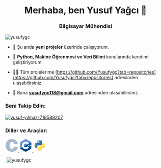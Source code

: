<h1 align="center">Merhaba, ben Yusuf Yağcı 👋</h1>
<h3 align="center">Bilgisayar Mühendisi</h3>

<p align="left"> <img src="https://komarev.com/ghpvc/?username=yusufygc&label=Profil%20Görüntülenme&color=0e75b6&style=flat" alt="yusufygc" /> </p>

- 🔭 Şu anda **yeni projeler** üzerinde çalışıyorum.

- 🌱 **Python, Makine Öğrenmesi ve Veri Bilimi** konularında kendimi geliştiriyorum.

- 👨‍💻 Tüm projelerime [https://github.com/Yusufygc?tab=repositories](https://github.com/Yusufygc?tab=repositories) adresinden ulaşabilirsiniz.

- 💬 Bana **yusufygc118@gmail.com** adresinden ulaşabilirsiniz.

<h3 align="left">Beni Takip Edin:</h3>
<p align="left">
<a href="https://linkedin.com/in/ysfygc" target="blank"><img align="center" src="https://raw.githubusercontent.com/rahuldkjain/github-profile-readme-generator/master/src/images/icons/Social/linked-in-alt.svg" alt="yusuf-yılmaz-719588207" height="30" width="40" /></a>
</p>

<h3 align="left">Diller ve Araçlar:</h3>
<p align="left">
  <a href="https://www.cprogramming.com/" target="_blank" rel="noreferrer">
    <img src="https://raw.githubusercontent.com/devicons/devicon/master/icons/c/c-original.svg" alt="c" width="40" height="40"/>
  </a>
  <a href="https://isocpp.org/" target="_blank" rel="noreferrer">
    <img src="https://raw.githubusercontent.com/devicons/devicon/master/icons/cplusplus/cplusplus-original.svg" alt="cplusplus" width="40" height="40"/>
  </a>
  <a href="https://www.python.org" target="_blank" rel="noreferrer">
    <img src="https://raw.githubusercontent.com/devicons/devicon/master/icons/python/python-original.svg" alt="python" width="40" height="40"/>
  </a>
</p>

<p>&nbsp;<img align="center" src="https://github-readme-stats.vercel.app/api?username=yusufygc&show_icons=true&locale=tr&theme=tokyonight" alt="yusufygc" /></p>


